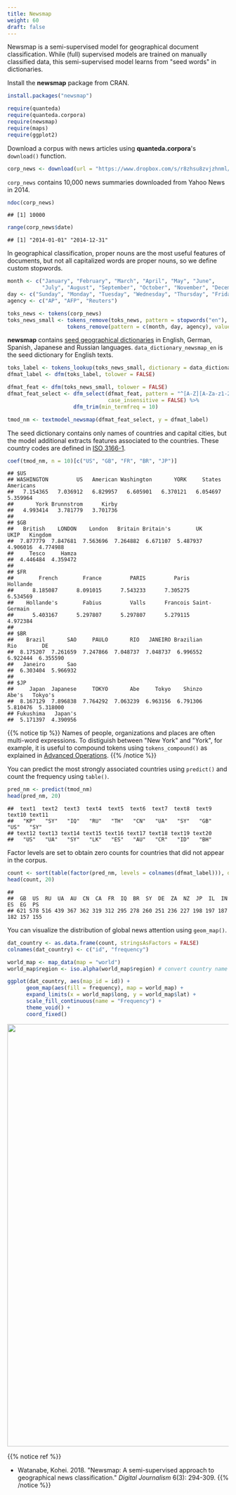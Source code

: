 ```yaml
---
title: Newsmap
weight: 60
draft: false
---
```


Newsmap is a semi-supervised model for geographical document classification. While (full) supervised models are trained on manually classified data, this semi-supervised model learns from "seed words" in dictionaries. 

Install the **newsmap** package from CRAN.


```r
install.packages("newsmap")
```


```r
require(quanteda)
require(quanteda.corpora)
require(newsmap)
require(maps)
require(ggplot2)
```

Download a corpus with news articles using **quanteda.corpora**'s `download()` function.


```r
corp_news <- download(url = "https://www.dropbox.com/s/r8zhsu8zvjzhnml/data_corpus_yahoonews.rds?dl=1")
```



`corp_news` contains 10,000 news summaries downloaded from Yahoo News in 2014.


```r
ndoc(corp_news)
```

```
## [1] 10000
```

```r
range(corp_news$date)
```

```
## [1] "2014-01-01" "2014-12-31"
```

In geographical classification, proper nouns are the most useful features of documents, but not all capitalized words are proper nouns, so we define custom stopwords.


```r
month <- c("January", "February", "March", "April", "May", "June",
           "July", "August", "September", "October", "November", "December")
day <- c("Sunday", "Monday", "Tuesday", "Wednesday", "Thursday", "Friday", "Saturday")
agency <- c("AP", "AFP", "Reuters")
```


```r
toks_news <- tokens(corp_news)
toks_news_small <- tokens_remove(toks_news, pattern = stopwords("en"), valuetype = "fixed", padding = TRUE) %>% 
                   tokens_remove(pattern = c(month, day, agency), valuetype = "fixed", padding = TRUE)
```

**newsmap** contains [seed geographical dictionaries](https://github.com/koheiw/newsmap/tree/master/dict) in English, German, Spanish, Japanese and Russian languages. `data_dictionary_newsmap_en` is the seed dictionary for English texts.


```r
toks_label <- tokens_lookup(toks_news_small, dictionary = data_dictionary_newsmap_en, levels = 3) # level 3 is countries
dfmat_label <- dfm(toks_label, tolower = FALSE)

dfmat_feat <- dfm(toks_news_small, tolower = FALSE)
dfmat_feat_select <- dfm_select(dfmat_feat, pattern = "^[A-Z][A-Za-z1-2]+", valuetype = "regex", 
                                case_insensitive = FALSE) %>% 
                     dfm_trim(min_termfreq = 10)

tmod_nm <- textmodel_newsmap(dfmat_feat_select, y = dfmat_label)
```

The seed dictionary contains only names of countries and capital cities, but the model additional extracts features associated to the countries. These country codes are defined in [ISO 3166-1](https://en.wikipedia.org/wiki/ISO_3166-1_alpha-2).


```r
coef(tmod_nm, n = 10)[c("US", "GB", "FR", "BR", "JP")]
```

```
## $US
## WASHINGTON         US   American Washington       YORK     States  Americans 
##   7.154365   7.036912   6.829957   6.605901   6.370121   6.054697   5.359964 
##       York Brunnstrom      Kirby 
##   4.993414   3.781779   3.701736 
## 
## $GB
##   British    LONDON    London   Britain Britain's        UK      UKIP   Kingdom 
##  7.877779  7.847681  7.563696  7.264882  6.671107  5.487937  4.906016  4.774988 
##     Tesco     Hamza 
##  4.446484  4.359472 
## 
## $FR
##        French        France         PARIS         Paris      Hollande 
##      8.185087      8.091015      7.543233      7.305275      6.534569 
##    Hollande's        Fabius         Valls      Francois Saint-Germain 
##      5.403167      5.297807      5.297807      5.279115      4.972384 
## 
## $BR
##    Brazil       SAO     PAULO       RIO   JANEIRO Brazilian       Rio        DE 
##  8.175207  7.261659  7.247866  7.048737  7.048737  6.996552  6.922444  6.355590 
##   Janeiro       Sao 
##  6.303404  5.966932 
## 
## $JP
##     Japan  Japanese     TOKYO       Abe     Tokyo    Shinzo     Abe's   Tokyo's 
##  8.167129  7.896838  7.764292  7.063239  6.963156  6.791306  5.810476  5.318000 
## Fukushima   Japan's 
##  5.171397  4.390956
```

{{% notice tip %}}
Names of people, organizations and places are often multi-word expressions. To distiguish between "New York" and "York", for example, it is useful to compound tokens using `tokens_compound()` as explained in [Advanced Operations](../advanced-operations/compound-mutiword-expressions/).
{{% /notice %}}

You can predict the most strongly associated countries using `predict()` and count the frequency using `table()`. 


```r
pred_nm <- predict(tmod_nm)
head(pred_nm, 20)
```

```
##  text1  text2  text3  text4  text5  text6  text7  text8  text9 text10 text11 
##   "KP"   "SY"   "IQ"   "RU"   "TH"   "CN"   "UA"   "SY"   "GB"   "US"   "SY" 
## text12 text13 text14 text15 text16 text17 text18 text19 text20 
##   "US"   "UA"   "SY"   "LK"   "ES"   "AU"   "CR"   "ID"   "BH"
```

Factor levels are set to obtain zero counts for countries that did not appear in the corpus.


```r
count <- sort(table(factor(pred_nm, levels = colnames(dfmat_label))), decreasing = TRUE)
head(count, 20)
```

```
## 
##  GB  US  RU  UA  AU  CN  CA  FR  IQ  BR  SY  DE  ZA  NZ  JP  IL  IN  ES  EG  PS 
## 621 578 516 439 367 362 319 312 295 278 260 251 236 227 198 197 187 182 157 155
```

You can visualize the distribution of global news attention using `geom_map()`.


```r
dat_country <- as.data.frame(count, stringsAsFactors = FALSE)
colnames(dat_country) <- c("id", "frequency")

world_map <- map_data(map = "world")
world_map$region <- iso.alpha(world_map$region) # convert country name to ISO code

ggplot(dat_country, aes(map_id = id)) +
      geom_map(aes(fill = frequency), map = world_map) +
      expand_limits(x = world_map$long, y = world_map$lat) +
      scale_fill_continuous(name = "Frequency") +
      theme_void() +
      coord_fixed()
```

<img src="/machine-learning/newsmap.en_files/figure-html/unnamed-chunk-12-1.png" width="960" />

{{% notice ref %}}
- Watanabe, Kohei. 2018. "Newsmap: A semi-supervised approach to geographical news classification." _Digital Journalism_ 6(3): 294-309.
{{% /notice %}}

